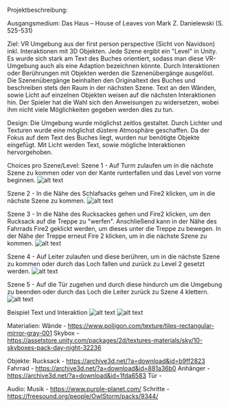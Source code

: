 Projektbeschreibung:

Ausgangsmedium: Das Haus – House of Leaves von Mark Z. Danielewski (S. 525-531)

Ziel: VR Umgebung aus der first person perspective (Sicht von Navidson) inkl. Interaktionen mit 3D Objekten. Jede Szene ergibt ein "Level" in Unity. Es wurde sich stark am Text des Buches orientiert, sodass man diese VR-Umgebung auch als eine Adaption bezeichnen könnte. Durch Interaktionen oder Berührungen mit Objekten werden die Szenenübergänge ausgelöst. Die Szenenübergänge beinhalten den Originaltext des Buches und beschreiben stets den Raum in der nächsten Szene. Text an den Wänden, sowie Licht auf einzelnen Objekten weisen auf die nächsten Interaktionen hin. Der Spieler hat die Wahl sich den Anweisungen zu widersetzen, wobei ihm nicht viele Möglichkeiten gegeben werden dies zu tun.

Design: Die Umgebung wurde möglichst zeitlos gestaltet. Durch Lichter und Texturen wurde eine möglichst düstere Atmosphäre geschaffen. Da der Fokus auf dem Text des Buches liegt, wurden nur benötigte Objekte eingefügt. Mit Licht werden Text, sowie mögliche Interaktionen hervorgehoben. 

Choices pro Szene/Level: 
Szene 1 - Auf Turm zulaufen um in die nächste Szene zu kommen oder von der Kante runterfallen und das Level von vorne beginnen. 
![alt text](https://github.com/alexandrasophiapetersen/Media-Transformation/blob/master/szene1.png)

Szene 2 - In die Nähe des Schlafsacks gehen und Fire2 klicken, um in die nächste Szene zu kommen.
![alt text](https://github.com/alexandrasophiapetersen/Media-Transformation/blob/master/szene2.png)

Szene 3 - In die Nähe des Rucksackes gehen und Fire2 klicken, um den Rucksack auf die Treppe zu "werfen". Anschließend kann in der Nähe des Fahrrads Fire2 geklickt werden, um dieses unter die Treppe zu bewegen. In der Nähe der Treppe erneut Fire 2 klicken, um in die nächste Szene zu kommen.
![alt text](https://github.com/alexandrasophiapetersen/Media-Transformation/blob/master/szene3.png)

Szene 4 - Auf Leiter zulaufen und diese berühren, um in die nächste Szene zu kommen oder durch das Loch fallen und zurück zu Level 2 gesetzt werden.
![alt text](https://github.com/alexandrasophiapetersen/Media-Transformation/blob/master/szene4.png)

Szene 5 - Auf die Tür zugehen und durch diese hindurch um die Umgebung zu beenden oder durch das Loch die Leiter zurück zu Szene 4 klettern. 
![alt text](https://github.com/alexandrasophiapetersen/Media-Transformation/blob/master/szene5.png)

Beispiel Text und Interaktion
![alt text](https://github.com/alexandrasophiapetersen/Media-Transformation/blob/master/TextBeispiel.png)
![alt text](https://github.com/alexandrasophiapetersen/Media-Transformation/blob/master/InteraktionBeispiel.png)

Materialien:
Wände - https://www.poliigon.com/texture/tiles-rectangular-mirror-gray-001
Skybox - https://assetstore.unity.com/packages/2d/textures-materials/sky/10-skyboxes-pack-day-night-32236

Objekte: 
Rucksack - https://archive3d.net/?a=download&id=b9ff2823
Fahrrad - https://archive3d.net/?a=download&id=881a36b0
Anhänger - https://archive3d.net/?a=download&id=1fda6583
Tür - 

Audio: 
Musik - https://www.purple-planet.com/
Schritte - https://freesound.org/people/OwlStorm/packs/9344/

